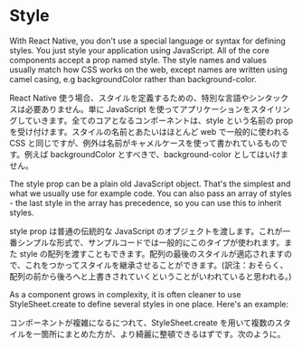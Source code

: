 # Style

With React Native, you don't use a special language or syntax for defining styles. You just style your application using JavaScript. All of the core components accept a prop named style. The style names and values usually match how CSS works on the web, except names are written using camel casing, e.g backgroundColor rather than background-color.

React Native 使う場合、スタイルを定義するための、特別な言語やシンタックスは必要ありません。単に JavaScript を使ってアプリケーションをスタイリングしていきます。全てのコアとなるコンポーネントは、style という名前の prop を受け付けます。スタイルの名前とあたいはほとんど web で一般的に使われる CSS と同じですが、例外は名前がキャメルケースを使って書かれているものです。例えば backgroundColor とすべきで、background-color としてはいけません。

The style prop can be a plain old JavaScript object. That's the simplest and what we usually use for example code. You can also pass an array of styles - the last style in the array has precedence, so you can use this to inherit styles.

style prop は普通の伝統的な JavaScript のオブジェクトを渡します。これが一番シンプルな形式で、サンプルコードでは一般的にこのタイプが使われます。また style の配列を渡すこともできます。配列の最後のスタイルが適応されますので、これをつかってスタイルを継承させることができます。(訳注：おそらく、配列の前から後ろへと上書きされていくということがいわれていると思われる。)

As a component grows in complexity, it is often cleaner to use StyleSheet.create to define several styles in one place. Here's an example:

コンポーネントが複雑になるにつれて、StyleSheet.create を用いて複数のスタイルを一箇所にまとめた方が、より綺麗に整頓できるはずです。次のように。